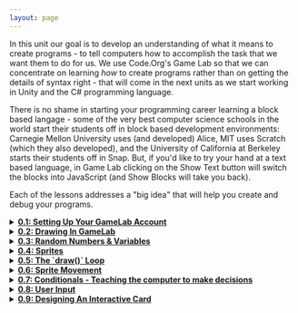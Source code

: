 ```yaml
---
layout: page
---
```


In this unit our goal is to develop an understanding of what it means to create programs - to tell computers how to accomplish the task that we want them to do for us. We use Code.Org's Game Lab so that we can concentrate on learning *how* to create programs rather than on getting the details of syntax right - that will come in the next units as we start working in Unity and the C# programming language.

There is no shame in starting your programming career learning a block based langage - some of the very best computer science schools in the world start their students off in block based development environments: Carnegie Mellon University uses (and developed) Alice, MIT uses Scratch (which they also developed), and the University of California at Berkeley starts their students off in Snap. But, if you'd like to try your hand at a text based language, in Game Lab clicking on the Show Text button will switch the blocks into JavaScript (and Show Blocks will take you back).

Each of the lessons addresses a "big idea" that will help you create and debug your programs.

<details>
  <summary>
    <a href='https://canvas.instructure.com/courses/1822877/modules/items/27950066'><b>0.1: Setting Up Your GameLab Account</b></a>
  </summary>

  <p><b>Objective:</b> Get your Code.Org account set up and join your section.</p>
  
</details>

<details>
  <summary>
    <a href='https://canvas.instructure.com/courses/1822877/modules/items/27950075'><b>0.2: Drawing In GameLab</b></a>
  </summary>

  <p><b>Objective:</b> Understand how the **sequence** of instructions can change the meaning (output) of a program.<p>
  
The first "big idea" is **sequencing** - the order, or sequence, of the **statements** (instructions) in your programs is important. Changing the order the statements in most programs will change the "meaning" of the program - it will do something different.

In these lessons we also start building our debugging skills - learning to:

* read code,
* reason about what it does (or what it is supposed to do),
* develop theories about what is wrong,
* test them,
* repeat until fixed (or you've pulled out all of your hair) - this, by the way, is a loop.

#### [Lesson 2: Plotting Shapes](http://studio.code.org/s/csd3-2019/stage/2/puzzle/1)

#### [Lesson 3: Drawing In GameLab](http://studio.code.org/s/csd3-2019/stage/3/puzzle/1)
</details>

<details>
  <summary>
    <a href='https://canvas.instructure.com/courses/1822877/modules/items/28036157'><b>0.3: Random Numbers & Variables</b></a>
  </summary>

  <p><b>Objectives:</b>
  
    * Recognize parameters to function calls (for example the **x** and **y** in `rect(x, y)` and understand their purpose.
    * Explain the concept of a **variable** and correctly **declare** and use variables in simple cases.
    
  <p>
 
Next up are **parameters** and **variables.**

Parameters are the information needed to do a task - for example, which problems to do for your math homework - or the information that you **pass** to a **method** when you call it. You've already been using parameters to tell the `rect()` and `elipse()` methods where to start drawing and how big the shape should be.

*Variables* are "named values" - you could think of them as labeled jars in which you store a piece of information, a **value.** The label on the jar gives the value a (hopefully) meaningful name. Each variable (jar) holds a single value. You should know how to:
* **Declare** variables.
* **Initialize** variables.
* Name variables (both the rules for "legal" variable names, and how to pick "good" variable names).
* **Assigning** values to variables.
* Reference (use) variables.

#### [Lesson 4: Shapes & Randomization](http://studio.code.org/s/csd3-2019/stage/4/puzzle/1)

#### [Lesson 5: Variables](http://studio.code.org/s/csd3-2019/stage/5/puzzle/1)
</details>

<details>
  <summary>
    <a href='https://canvas.instructure.com/courses/1822877/modules/items/28044444'><b>0.4: Sprites</b></a>
  </summary>

  <p><b>Objective:</b><p>
 
#### [Lesson 6: Sprites](http://studio.code.org/s/csd3-2019/stage/6/puzzle/1)
</details>

<details>
  <summary>
    <a href='https://canvas.instructure.com/courses/1822877/modules/items/28036171'><b>0.5: The `draw()` Loop</b></a>
  </summary>

  <p><b>Objective:</b><p>
 
#### [Lesson 7: The Draw Loop](http://studio.code.org/s/csd3-2019/stage/7/puzzle/1)
</details>

<details>
  <summary>
    <a href='https://canvas.instructure.com/courses/1822877/modules/items/28036180'><b>0.6: Sprite Movement</b></a>
  </summary>

  <p><b>Objective:</b><p>
 
#### [Lesson 8: The Counter Pattern](http://studio.code.org/s/csd3-2019/stage/8/puzzle/1)

#### [Lesson 9: Sprite Movement](http://studio.code.org/s/csd3-2019/stage/9/puzzle/1)
</details>

<details>
  <summary>
    <a href='https://canvas.instructure.com/courses/1822877/modules/items/28036188'><b>0.7: Conditionals - Teaching the computer to make decisions</b></a>
  </summary>

  <p><b>Objective:</b><p>
 
#### [Lesson 10: Booleans Unplugged](http://studio.code.org/s/csd3-2019/stage/10/puzzle/1)

#### [Lesson 11: Conditionals](http://studio.code.org/s/csd3-2019/stage/11/puzzle/1)
</details>

<details>
  <summary>
    <a href='https://canvas.instructure.com/courses/1822877/modules/items/28036191'><b>0.8: User Input</b></a>
  </summary>

  <p><b>Objective:</b><p>
 
#### [Lesson 12: Keyboard Input](http://studio.code.org/s/csd3-2019/stage/12/puzzle/1)

#### [Lesson 13: Other Forms of Input](http://studio.code.org/s/csd3-2019/stage/13/puzzle/1)
</details>

<details>
  <summary>
    <a href='https://canvas.instructure.com/courses/1822877/modules/items/28036195'><b>0.9: Designing An Interactive Card</b></a>
  </summary>

  <p><b>Objective:</b><p>
 
#### [Lesson 14: Project - Interactive Card](http://studio.code.org/s/csd3-2019/stage/14/puzzle/1)
</details>
<!-- Pull in repostitory-scope variables from _data/page.yml -->
